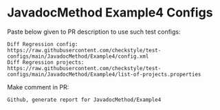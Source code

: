 # JavadocMethod Example4 Configs
Paste below given to PR description to use such test configs:
```
Diff Regression config: https://raw.githubusercontent.com/checkstyle/test-configs/main/JavadocMethod/Example4/config.xml
Diff Regression projects: https://raw.githubusercontent.com/checkstyle/test-configs/main/JavadocMethod/Example4/list-of-projects.properties
```
Make comment in PR:
```
Github, generate report for JavadocMethod/Example4
```
